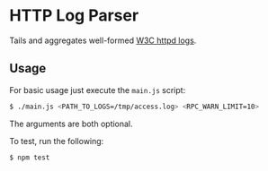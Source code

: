 # HTTP Log Parser

Tails and aggregates well-formed [W3C httpd logs](https://www.w3.org/Daemon/User/Config/Logging.html).

## Usage

For basic usage just execute the `main.js` script:

```sh
$ ./main.js <PATH_TO_LOGS=/tmp/access.log> <RPC_WARN_LIMIT=10>
```

The arguments are both optional.

To test, run the following:

```sh
$ npm test
```
